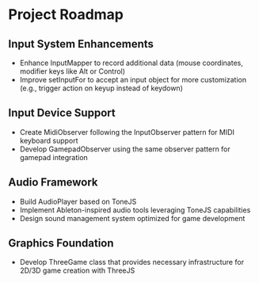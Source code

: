 # Project Roadmap

## Input System Enhancements
- Enhance InputMapper to record additional data (mouse coordinates, modifier keys like Alt or Control)
- Improve setInputFor to accept an input object for more customization (e.g., trigger action on keyup instead of keydown)

## Input Device Support
- Create MidiObserver following the InputObserver pattern for MIDI keyboard support
- Develop GamepadObserver using the same observer pattern for gamepad integration

## Audio Framework
- Build AudioPlayer based on ToneJS
- Implement Ableton-inspired audio tools leveraging ToneJS capabilities
- Design sound management system optimized for game development

## Graphics Foundation
- Develop ThreeGame class that provides necessary infrastructure for 2D/3D game creation with ThreeJS
